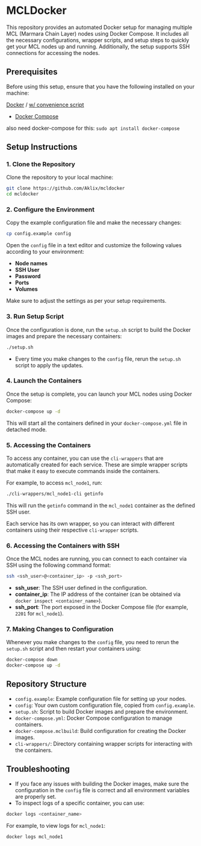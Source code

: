 # MCLDocker

This repository provides an automated Docker setup for managing multiple MCL (Marmara Chain Layer) nodes using Docker Compose. It includes all the necessary configurations, wrapper scripts, and setup steps to quickly get your MCL nodes up and running. Additionally, the setup supports SSH connections for accessing the nodes.

## Prerequisites

Before using this setup, ensure that you have the following installed on your machine:

 [Docker](https://docs.docker.com/engine/install/ubuntu/) / [w/ convenience script](https://docs.docker.com/engine/install/ubuntu/#install-using-the-convenience-script)
- [Docker Compose](https://docs.docker.com/compose/install/linux/#install-using-the-repository)

also need docker-compose for this: `sudo apt install docker-compose`

## Setup Instructions

### 1. Clone the Repository

Clone the repository to your local machine:

```bash
git clone https://github.com/Aklix/mcldocker
cd mcldocker
```

### 2. Configure the Environment

Copy the example configuration file and make the necessary changes:

```bash
cp config.example config
```

Open the `config` file in a text editor and customize the following values according to your environment:

- **Node names**
- **SSH User**
- **Password**
- **Ports**
- **Volumes**

Make sure to adjust the settings as per your setup requirements.

### 3. Run Setup Script

Once the configuration is done, run the `setup.sh` script to build the Docker images and prepare the necessary containers:

```bash
./setup.sh
```

- Every time you make changes to the `config` file, rerun the `setup.sh` script to apply the updates.

### 4. Launch the Containers

Once the setup is complete, you can launch your MCL nodes using Docker Compose:

```bash
docker-compose up -d
```

This will start all the containers defined in your `docker-compose.yml` file in detached mode.

### 5. Accessing the Containers

To access any container, you can use the `cli-wrappers` that are automatically created for each service. These are simple wrapper scripts that make it easy to execute commands inside the containers.

For example, to access `mcl_node1`, run:

```bash
./cli-wrappers/mcl_node1-cli getinfo
```

This will run the `getinfo` command in the `mcl_node1` container as the defined SSH user.

Each service has its own wrapper, so you can interact with different containers using their respective `cli-wrapper` scripts. 

### 6. Accessing the Containers with SSH

Once the MCL nodes are running, you can connect to each container via SSH using the following command format:

```bash
ssh <ssh_user>@<container_ip> -p <ssh_port>
```

- **ssh_user**: The SSH user defined in the configuration.
- **container_ip**: The IP address of the container (can be obtained via `docker inspect <container_name>`).
- **ssh_port**: The port exposed in the Docker Compose file (for example, `2201` for `mcl_node1`).


### 7. Making Changes to Configuration

Whenever you make changes to the `config` file, you need to rerun the `setup.sh` script and then restart your containers using:

```bash
docker-compose down
docker-compose up -d
```

## Repository Structure

- `config.example`: Example configuration file for setting up your nodes.
- `config`: Your own custom configuration file, copied from `config.example`.
- `setup.sh`: Script to build Docker images and prepare the environment.
- `docker-compose.yml`: Docker Compose configuration to manage containers.
- `docker-compose.mclbuild`: Build configuration for creating the Docker images.
- `cli-wrappers/`: Directory containing wrapper scripts for interacting with the containers.

## Troubleshooting

- If you face any issues with building the Docker images, make sure the configuration in the `config` file is correct and all environment variables are properly set.
- To inspect logs of a specific container, you can use:

```bash
docker logs <container_name>
```

For example, to view logs for `mcl_node1`:

```bash
docker logs mcl_node1
```
